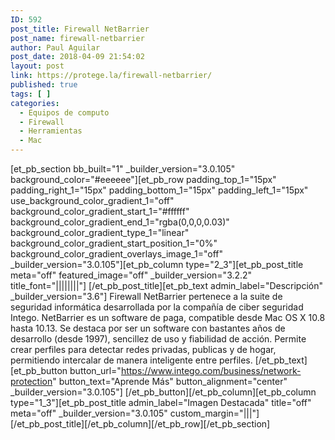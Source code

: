 ```yaml
---
ID: 592
post_title: Firewall NetBarrier
post_name: firewall-netbarrier
author: Paul Aguilar
post_date: 2018-04-09 21:54:02
layout: post
link: https://protege.la/firewall-netbarrier/
published: true
tags: [ ]
categories:
  - Equipos de computo
  - Firewall
  - Herramientas
  - Mac
---
```

[et_pb_section bb_built="1" \_builder\_version="3.0.105" background_color="#eeeeee"][et_pb_row padding_top_1="15px" padding_right_1="15px" padding_bottom_1="15px" padding_left_1="15px" use_background_color_gradient_1="off" background_color_gradient_start_1="#ffffff" background_color_gradient_end_1="rgba(0,0,0,0.03)" background_color_gradient_type_1="linear" background_color_gradient_start_position_1="0%" background_color_gradient_overlays_image_1="off" \_builder\_version="3.0.105"][et_pb_column type="2_3"][et_pb_post_title meta="off" featured_image="off" \_builder\_version="3.2.2" title_font="||||||||"] [/et_pb_post_title][et_pb_text admin_label="Descripción" \_builder\_version="3.6"] Firewall NetBarrier pertenece a la suite de seguridad informática desarrollada por la compañía de ciber seguridad Intego. NetBarrier es un software de paga, compatible desde Mac OS X 10.8 hasta 10.13. Se destaca por ser un software con bastantes años de desarrollo (desde 1997), sencillez de uso y fiabilidad de acción. Permite crear perfiles para detectar redes privadas, publicas y de hogar, permitiendo intercalar de manera inteligente entre perfiles. [/et_pb_text][et_pb_button button_url="https://www.intego.com/business/network-protection" button_text="Aprende Más" button_alignment="center" \_builder\_version="3.0.105"] [/et_pb_button][/et_pb_column][et_pb_column type="1_3"][et_pb_post_title admin_label="Imagen Destacada" title="off" meta="off" \_builder\_version="3.0.105" custom_margin="|||"] [/et_pb_post_title][/et_pb_column][/et_pb_row][/et_pb_section]